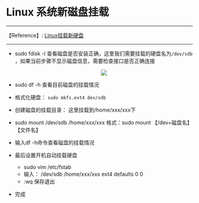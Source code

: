 #  Linux 系统新磁盘挂载

---

【Reference】: [Linux挂载新硬盘](https://blog.csdn.net/Thebest_jack/article/details/125215448)

---

* sudo  fdisk -l    查看磁盘是否安装正确，这里我们需要挂载的硬盘名为`/dev/sdb` ，如果当前步骤不显示磁盘信息，需要检查接口是否正确连接

  <p align="center">
      <img src="./images/mount1.png" />
  </p>

  

* sudo  df -h    查看目前磁盘的挂载情况

* 格式化硬盘：  `sudo mkfs.ext4 dev/sdb`

* 创建磁盘的挂载目录： 这里挂载到/home/xxx/xxx下

* sudo  mount /dev/sdb  /home/xxx/xxx     格式：sudo mount 【/dev+磁盘名】 【文件名】

* 输入df -h命令查看磁盘的挂载情况

* 最后设置开机自动挂载硬盘

  *  sudo  vim  /etc/fstab
  * 输入： /dev/sdb   /home/xxx/xxx  ext4  defaults 0 0
  * :wq 保存退出

* 完成
